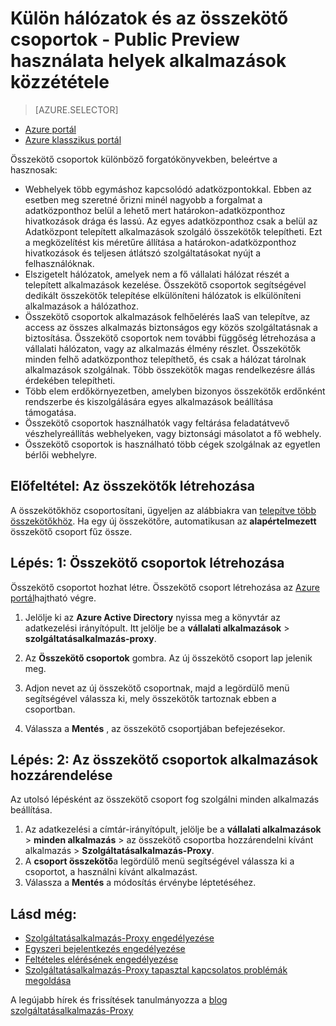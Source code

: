 <properties
    pageTitle="Azure Active Directory alkalmazás proxy pontra összekötők használata |} Microsoft Azure"
    description="Bemutatja, hogyan hozhat létre és Azure Active Directory alkalmazás proxy pontra összekötők adatcsoport kezelésére."
    services="active-directory"
    documentationCenter=""
    authors="kgremban"
    manager="femila"
    editor=""/>

<tags
    ms.service="active-directory"
    ms.workload="identity"
    ms.tgt_pltfrm="na"
    ms.devlang="na"
    ms.topic="article"
    ms.date="09/09/2016"
    ms.author="kgremban"/>


# <a name="publish-applications-on-separate-networks-and-locations-using-connector-groups---public-preview"></a>Külön hálózatok és az összekötő csoportok - Public Preview használata helyek alkalmazások közzététele

> [AZURE.SELECTOR]
- [Azure portál](active-directory-application-proxy-connectors-azure-portal.md)
- [Azure klasszikus portál](active-directory-application-proxy-connectors.md)


Összekötő csoportok különböző forgatókönyvekben, beleértve a hasznosak:

- Webhelyek több egymáshoz kapcsolódó adatközpontokkal. Ebben az esetben meg szeretné őrizni minél nagyobb a forgalmat a adatközponthoz belül a lehető mert határokon-adatközponthoz hivatkozások drága és lassú. Az egyes adatközponthoz csak a belül az Adatközpont telepített alkalmazások szolgáló összekötők telepítheti. Ezt a megközelítést kis méretűre állítása a határokon-adatközponthoz hivatkozások és teljesen átlátszó szolgáltatásokat nyújt a felhasználóknak.
- Elszigetelt hálózatok, amelyek nem a fő vállalati hálózat részét a telepített alkalmazások kezelése. Összekötő csoportok segítségével dedikált összekötők telepítése elkülöníteni hálózatok is elkülöníteni alkalmazások a hálózathoz.
- Összekötő csoportok alkalmazások felhőelérés IaaS van telepítve, az access az összes alkalmazás biztonságos egy közös szolgáltatásnak a biztosítása. Összekötő csoportok nem további függőség létrehozása a vállalati hálózaton, vagy az alkalmazás élmény részlet. Összekötők minden felhő adatközponthoz telepíthető, és csak a hálózat tárolnak alkalmazások szolgálnak. Több összekötők magas rendelkezésre állás érdekében telepítheti.
- Több elem erdőkörnyezetben, amelyben bizonyos összekötők erdőnként rendszerbe és kiszolgálására egyes alkalmazások beállítása támogatása.
- Összekötő csoportok használhatók vagy feltárása feladatátvevő vészhelyreállítás webhelyeken, vagy biztonsági másolatot a fő webhely.
- Összekötő csoportok is használható több cégek szolgálnak az egyetlen bérlői webhelyre.

## <a name="prerequisite-create-your-connectors"></a>Előfeltétel: Az összekötők létrehozása
A összekötőkhöz csoportosítani, ügyeljen az alábbiakra van [telepítve több összekötőkhöz](active-directory-application-proxy-enable.md). Ha egy új összekötőre, automatikusan az **alapértelmezett** összekötő csoport fűz össze.

## <a name="step-1-create-connector-groups"></a>Lépés: 1: Összekötő csoportok létrehozása
Összekötő csoportot hozhat létre. Összekötő csoport létrehozása az [Azure portál](https://portal.azure.com)hajtható végre.

1. Jelölje ki az **Azure Active Directory** nyissa meg a könyvtár az adatkezelési irányítópult. Itt jelölje be a **vállalati alkalmazások** > **szolgáltatásalkalmazás-proxy**.

2. Az **Összekötő csoportok** gombra. Az új összekötő csoport lap jelenik meg.

3. Adjon nevet az új összekötő csoportnak, majd a legördülő menü segítségével válassza ki, mely összekötők tartoznak ebben a csoportban.

4. Válassza a **Mentés** , az összekötő csoportjában befejezésekor.

## <a name="step-2-assign-applications-to-your-connector-groups"></a>Lépés: 2: Az összekötő csoportok alkalmazások hozzárendelése
Az utolsó lépésként az összekötő csoport fog szolgálni minden alkalmazás beállítása.

1. Az adatkezelési a címtár-irányítópult, jelölje be a **vállalati alkalmazások** > **minden alkalmazás** > az összekötő csoportba hozzárendelni kívánt alkalmazás > **Szolgáltatásalkalmazás-Proxy**.
2. A **csoport összekötő**a legördülő menü segítségével válassza ki a csoportot, a használni kívánt alkalmazást.
3. Válassza a **Mentés** a módosítás érvénybe léptetéséhez.


## <a name="see-also"></a>Lásd még:

- [Szolgáltatásalkalmazás-Proxy engedélyezése](active-directory-application-proxy-enable.md)
- [Egyszeri bejelentkezés engedélyezése](active-directory-application-proxy-sso-using-kcd.md)
- [Feltételes elérésének engedélyezése](active-directory-application-proxy-conditional-access.md)
- [Szolgáltatásalkalmazás-Proxy tapasztal kapcsolatos problémák megoldása](active-directory-application-proxy-troubleshoot.md)

A legújabb hírek és frissítések tanulmányozza a [blog szolgáltatásalkalmazás-Proxy](http://blogs.technet.com/b/applicationproxyblog/)
